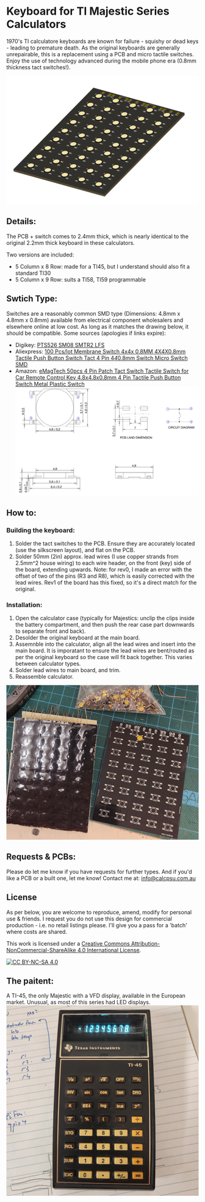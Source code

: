 # Keyboard for TI Majestic Series Calculators #

1970's TI calculatore keyboards are known for failure - squishy or dead keys - leading to premature death.
As the original keyboards are generally unrepairable, this is a replacement using a PCB and micro tactile switches.
Enjoy the use of technology advanced during the mobile phone era (0.8mm thickness tact switches!).

![image](images/render.png)

## Details: ##

The PCB + switch comes to 2.4mm thick, which is nearly identical to the original 2.2mm thick keyboard in these calculators.

Two versions are included:
* 5 Column x 8 Row: made for a TI45, but I understand should also fit a standard TI30
* 5 Column x 9 Row: suits a TI58, TI59 programmable

## Swtich Type: ##

Switches are a reasonably common SMD type (Dimensions: 4.8mm x 4.8mm x 0.8mm) available from electrical component wholesalers and elsewhere online at low cost.
As long as it matches the drawing below, it should be compatible.
Some sources (apologies if links expire):
* Digikey: [PTS526 SM08 SMTR2 LFS](https://www.digikey.com.au/short/9qb5pmcp)
* Aliexpress: [100 Pcs/lot Membrane Switch 4x4x 0.8MM 4X4X0.8mm Tactile Push Button Switch Tact 4 Pin 4*4*0.8mm Switch Micro Switch SMD](https://www.aliexpress.com/item/4001331647427.html)
* Amazon: [eMagTech 50pcs 4 Pin Patch Tact Switch Tactile Switch for Car Remote Control Key 4.8x4.8x0.8mm 4 Pin Tactile Push Button Switch Metal Plastic Switch](https://www.amazon.com.au/eMagTech-Tactile-Control-4-8x4-8x0-8mm-Plastic/dp/B0CN9467VQ)
![image](images/tactswitch.png)

## How to: ##

### Building the keyboard: ###
1. Solder the tact switches to the PCB. Ensure they are accurately located (use the silkscreen layout), and flat on the PCB.
2. Solder 50mm (2in) approx. lead wires (I use copper strands from 2.5mm^2 house wiring) to each wire header, on the front (key) side of the board, extending upwards.
Note: for rev0, I made an error with the offset of two of the pins (R3 and R8), which is easily corrected with the lead wires. Rev1 of the board has this fixed, so it's a direct match for the original.

### Installation: ###
1. Open the calculator case (typically for Majestics: unclip the clips inside the battery compartment, and then push the rear case part downwards to separate front and back).
2. Desolder the original keyboard at the main board.
3. Assemnble into the calculator, align all the lead wires and insert into the main board. It is imporatant to ensure the lead wires are bent/routed as per the original keyboard so the case will fit back together. This varies between calculator types.
4. Solder lead wires to main board, and trim.
5. Reassemble calculator.

![image](images/inprogress.jpg)
   
## Requests & PCBs:

Please do let me know if you have requests for further types.
And if you'd like a PCB or a built one, let me know!
Contact me at: info@calcpsu.com.au

## License

As per below, you are welcome to reproduce, amend, modify for personal use & friends.
I request you do not use this design for commercial production - i.e. no retail listings please. I'll give you a pass for a 'batch' where costs are shared.

This work is licensed under a
[Creative Commons Attribution-NonCommercial-ShareAlike 4.0 International License][cc-by-nc-sa].

[![CC BY-NC-SA 4.0][cc-by-nc-sa-image]][cc-by-nc-sa]

[cc-by-nc-sa]: http://creativecommons.org/licenses/by-nc-sa/4.0/
[cc-by-nc-sa-image]: https://licensebuttons.net/l/by-nc-sa/4.0/88x31.png
[cc-by-nc-sa-shield]: https://img.shields.io/badge/License-CC%20BY--NC--SA%204.0-lightgrey.svg

## The paitent: ##
A TI-45, the only Majestic with a VFD display, available in the European market.
Unusual, as most of this series had LED displays.
![image](images/ti45.jpg)
